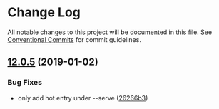 # Change Log

All notable changes to this project will be documented in this file.
See [Conventional Commits](https://conventionalcommits.org) for commit guidelines.

## [12.0.5](https://github.com/egoist/poi/compare/@poi/plugin-vue-static@12.0.4...@poi/plugin-vue-static@12.0.5) (2019-01-02)

### Bug Fixes

- only add hot entry under --serve ([26266b3](https://github.com/egoist/poi/commit/26266b3))
